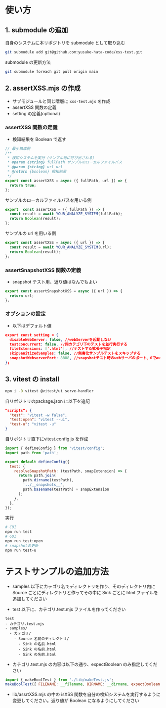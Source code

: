 # 使い方

## 1. submodule の追加

自身のシステムに本リポジトリを submodule として取り込む

```bash
git submodule add git@github.com:yusuke-hata-code/xss-test.git
```

submodule の更新方法

```bash
git submodule foreach git pull origin main
```

## 2. assertXSS.mjs の作成

- サブモジュールと同じ階層に `xss-test.mjs` を作成
- assertXSS 関数の定義
- setting の定義(optional)

### assertXSS 関数の定義

- 検知結果を Boolean で返す

```javascript
// 最小構成例
/**
 * 検知システムを実行（サンプル毎に呼び出される）
 * @param {string} fullPath サンプルのローカルファイルパス
 * @param {string} url url
 * @return {boolean} 検知結果
 */
export const assertXSS = async ({ fullPath, url }) => {
  return true;
};
```

サンプルのローカルファイルパスを用いる例

```javascript
export  const assertXSS = ({ fullPath }) => {
  const result = await YOUR_ANALYZE_SYSTEM(fullPath);
  return Boolean(result);
};
```

サンプルの url を用いる例

```javascript
export const assertXSS = async ({ url }) => {
  const result = await YOUR_ANALYZE_SYSTEM(url);
  return Boolean(result);
};
```

### assertSnapshotXSS 関数の定義

- snapshot テスト用、返り値はなんでもよい

```javascript
export const assertSnapshotXSS = async ({ url }) => {
  return url;
};
```

### オプションの設定

- 以下はデフォルト値

```json
export const setting = {
  disableWebServer: false, //webServerを起動しない
  testConcurrent: false, //同カテゴリ下のテストを並行実行する
  fileExtensions: ['.html'], //テストする拡張子指定
  skipSanitizedSamples: false, //無害化サンプルテストをスキップする
  snapshotWebserverPort: 8888, //snapshotテスト時のwebサーバのポート、0でauto
};
```

## 3. vitest の install

```bash
npm i -D vitest @vitest/ui serve-handler
```

自リポジトリのpackage.json に以下を追記

```json
"scripts": {
  "test": "vitest -w false",
  "test:open": "vitest --ui",
  "test-u": "vitest -u"
}
```

自リポジトリ直下にvitest.config.js を作成

```javascript
import { defineConfig } from 'vitest/config';
import path from 'path';

export default defineConfig({
  test: {
    resolveSnapshotPath: (testPath, snapExtension) => {
      return path.join(
        path.dirname(testPath),
        '../__snapshots__',
        path.basename(testPath) + snapExtension
      );
    },
  },
});
```

実行

```bash
# CUI
npm run test
# GUI
npm run test:open
# snapshotの更新
npm run test-u
```

# テストサンプルの追加方法

- samples 以下にカテゴリ名でディレクトリを作り、そのディレクトリ内に Source ごとにディレクトリと作ってその中に Sink ごとに html ファイルを追加してください

- test 以下に、カテゴリ.test.mjs ファイルを作ってください

```text
test
- カテゴリ.test.mjs
- samples/
  - カテゴリ/
    - Source 名前のディレクトリ/
      - Sink の名前.html
      - Sink の名前.html
      - Sink の名前.html
```

- カテゴリ.test.mjs の内容は以下の通り、expectBoolean のみ指定してください

```javascript
import { makeBoolTest } from './lib/makeTest.js';
makeBoolTest({ FILENAME: __filename, DIRNAME: __dirname, expectBoolean: true }
```

- lib/assrtXSS.mjs の中の isXSS 関数を自分の検知システムを実行するように変更してください。返り値が Boolean になるようにしてください
